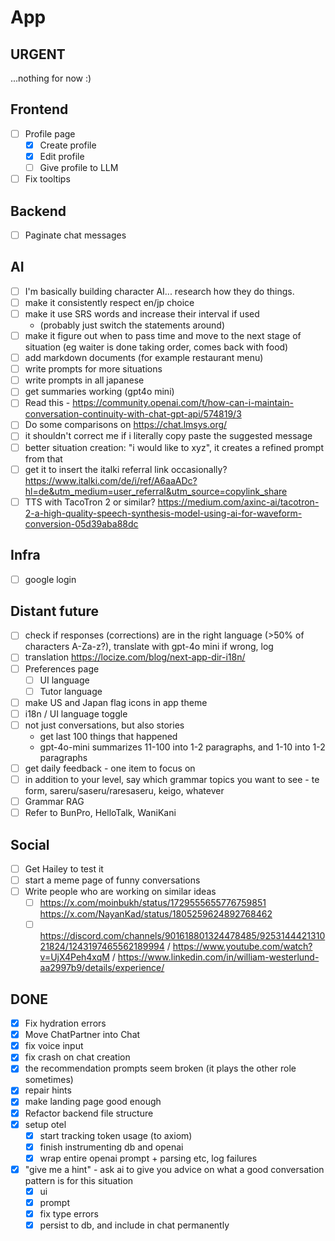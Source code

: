 # App

## URGENT
...nothing for now :)

## Frontend

- [ ] Profile page
  - [x] Create profile
  - [x] Edit profile
  - [ ] Give profile to LLM
- [ ] Fix tooltips

## Backend

- [ ] Paginate chat messages

## AI

- [ ] I'm basically building character AI... research how they do things.
- [ ] make it consistently respect en/jp choice
- [ ] make it use SRS words and increase their interval if used
  - (probably just switch the statements around)
- [ ] make it figure out when to pass time and move to the next stage of situation (eg waiter is done taking order, comes back with food)
- [ ] add markdown documents (for example restaurant menu)
- [ ] write prompts for more situations
- [ ] write prompts in all japanese
- [ ] get summaries working (gpt4o mini)
- [ ] Read this - https://community.openai.com/t/how-can-i-maintain-conversation-continuity-with-chat-gpt-api/574819/3
- [ ] Do some comparisons on https://chat.lmsys.org/
- [ ] it shouldn't correct me if i literally copy paste the suggested message
- [ ] better situation creation: "i would like to xyz", it creates a refined prompt from that
- [ ] get it to insert the italki referral link occasionally? https://www.italki.com/de/i/ref/A6aaADc?hl=de&utm_medium=user_referral&utm_source=copylink_share
- [ ] TTS with TacoTron 2 or similar? https://medium.com/axinc-ai/tacotron-2-a-high-quality-speech-synthesis-model-using-ai-for-waveform-conversion-05d39aba88dc

## Infra

- [ ] google login

## Distant future

- [ ] check if responses (corrections) are in the right language (>50% of characters A-Za-z?), translate with gpt-4o mini if wrong, log
- [ ] translation https://locize.com/blog/next-app-dir-i18n/
- [ ] Preferences page
  - [ ] UI language
  - [ ] Tutor language
- [ ] make US and Japan flag icons in app theme
- [ ] i18n / UI language toggle
- [ ] not just conversations, but also stories
  - get last 100 things that happened
  - gpt-4o-mini summarizes 11-100 into 1-2 paragraphs, and 1-10 into 1-2 paragraphs
- [ ] get daily feedback - one item to focus on
- [ ] in addition to your level, say which grammar topics you want to see - te form, sareru/saseru/raresaseru, keigo, whatever
- [ ] Grammar RAG
- [ ] Refer to BunPro, HelloTalk, WaniKani

## Social

- [ ] Get Hailey to test it
- [ ] start a meme page of funny conversations
- [ ] Write people who are working on similar ideas
  - [ ] https://x.com/moinbukh/status/1729555655776759851 https://x.com/NayanKad/status/1805259624892768462
  - [ ] https://discord.com/channels/901618801324478485/925314442131021824/1243197465562189994 / https://www.youtube.com/watch?v=UjX4Peh4xqM / https://www.linkedin.com/in/william-westerlund-aa2997b9/details/experience/

## **DONE**
- [x] Fix hydration errors
- [x] Move ChatPartner into Chat
- [x] fix voice input
- [x] fix crash on chat creation
- [x] the recommendation prompts seem broken (it plays the other role sometimes)
- [x] repair hints
- [x] make landing page good enough
- [x] Refactor backend file structure
- [x] setup otel
  - [x] start tracking token usage (to axiom)
  - [x] finish instrumenting db and openai
  - [x] wrap entire openai prompt + parsing etc, log failures
- [x] "give me a hint" - ask ai to give you advice on what a good conversation pattern is for this situation
  - [x] ui
  - [x] prompt
  - [x] fix type errors
  - [x] persist to db, and include in chat permanently
